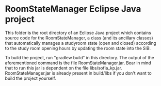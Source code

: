 # RoomStateManager Eclipse Java project

This folder is the root directory of an Eclipse Java project which contains source code for the RoomStateManager, a class 
(and its ancillary classes) that automatically manages a studyroom state (open and closed) according to the study room opening 
hours by updating the room state into the SIB.

To build the project, run "gradlew build" in this directory. The output of the aforementioned command is the file 
RoomStateManager.jar. Bear in mind that to run this jar is dependent on the file libs/sofia_kp.jar. RoomStateManager.jar is 
already present in build/libs if you don't want to build the project yourself.
